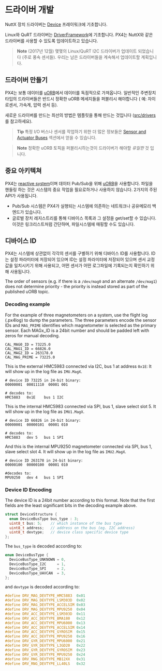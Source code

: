 # 드라이버 개발

NuttX 장치 드라이버는 [Device](https://github.com/PX4/Firmware/tree/master/src/lib/drivers/device) 프레이워크에 기초합니다.

Linux와 QuRT 드라이버는 [DriverFramework](https://github.com/px4/DriverFramework)에 기초합니다. PX4는 NuttX와 같은 드라이버를 사용할 수 있도록 업데이트하고 있습니다.

> **Note** (2017년 12월) 몇몇의 Linux/QuRT I2C 드라이버가 업데이트 되었습니다 (주로 풍속 센서들). 우리는 남은 드라이버들을 계속해서 업데이트할 계획입니다.

## 드라이버 만들기

PX4는 보통 데이터를 [uORB](../middleware/uorb.md)에서 데이터를 독점적으로 가져옵니다. 일반적인 주변장치 타입의 드라이버들은 반드시 정확한 uORB 메세지들을 퍼블리시 해야합니다 ( 예: 자이로센서, 가속계, 압력 센서 등).

새로운 드라이버를 만드는 최선의 방법은 템플릿을 통해 만드는 것입니다 ([src/drivers](https://github.com/PX4/Firmware/tree/master/src/drivers)를 참고하세요).

> **Tip** 특정 I/O 버스나 센서를 작업하기 위한 더 많은 정보들은 [Sensor and Actuator Buses](../sensor_bus/README.md) 섹션에서 얻을 수 있습니다.

<span></span>

> **Note** 정확한 uORB 토픽을 퍼블리시하는것이 드라이버가 해야할 *유일한* 것 입니다.

## 중요 아키텍쳐

PX4는 [reactive system](../concept/architecture.md)이며 데이터 Pub/Sub을 위해 [uORB](../middleware/uorb.md)을 사용합니다. 파일을 핸들링 하는 것은 시스템의 중요 작업을 필요로하거나 사용하지 않습니다. 2가지의 주된 API가 사용됩니다.

* Pub/Sub 시스템은 PX4가 실행되는 시스템에 의존하는 네트워크나 공유메모리 백엔드가 있습니다.
* 글로벌 장치 레지스트리를 통해 디바이스 목록과 그 설정을 get/set할 수 있습니다. 이것은 링크리스트처럼 간단하며, 파일시스템에 매핑할 수도 있습니다.

## 디바이스 ID

PX4는 시스템에 상관없이 각각의 센서를 구별하기 위해 디바이스 ID를 사용합니다. ID는 설정 파라미터에 저장되어 있으며 ID는 설정 파라미터에 저장되어 있으며 센서 교정값을 일치시키기 위해 사용되고, 어떤 센서가 어떤 로그파일에 기록되는지 확인하기 위해 사용됩니다.

The order of sensors (e.g. if there is a `/dev/mag0` and an alternate `/dev/mag1`) does not determine priority - the priority is instead stored as part of the published uORB topic.

### Decoding example

For the example of three magnetometers on a system, use the flight log (.px4log) to dump the parameters. The three parameters encode the sensor IDs and `MAG_PRIME` identifies which magnetometer is selected as the primary sensor. Each MAGx_ID is a 24bit number and should be padded left with zeros for manual decoding.

    CAL_MAG0_ID = 73225.0
    CAL_MAG1_ID = 66826.0
    CAL_MAG2_ID = 263178.0
    CAL_MAG_PRIME = 73225.0
    

This is the external HMC5983 connected via I2C, bus 1 at address `0x1E`: It will show up in the log file as `IMU.MagX`.

    # device ID 73225 in 24-bit binary:
    00000001  00011110  00001 001
    
    # decodes to:
    HMC5883   0x1E    bus 1 I2C
    

This is the internal HMC5983 connected via SPI, bus 1, slave select slot 5. It will show up in the log file as `IMU1.MagX`.

    # device ID 66826 in 24-bit binary:
    00000001  00000101  00001 010
    
    # decodes to:
    HMC5883   dev 5   bus 1 SPI
    

And this is the internal MPU9250 magnetometer connected via SPI, bus 1, slave select slot 4. It will show up in the log file as `IMU2.MagX`.

    # device ID 263178 in 24-bit binary:
    00000100  00000100  00001 010
    
    #decodes to:
    MPU9250   dev 4   bus 1 SPI
    

### Device ID Encoding

The device ID is a 24bit number according to this format. Note that the first fields are the least significant bits in the decoding example above.

```C
struct DeviceStructure {
  enum DeviceBusType bus_type : 3;
  uint8_t bus: 5;    // which instance of the bus type
  uint8_t address;   // address on the bus (eg. I2C address)
  uint8_t devtype;   // device class specific device type
};
```

The `bus_type` is decoded according to:

```C
enum DeviceBusType {
  DeviceBusType_UNKNOWN = 0,
  DeviceBusType_I2C     = 1,
  DeviceBusType_SPI     = 2,
  DeviceBusType_UAVCAN  = 3,
};
```

and `devtype` is decoded according to:

```C
#define DRV_MAG_DEVTYPE_HMC5883  0x01
#define DRV_MAG_DEVTYPE_LSM303D  0x02
#define DRV_MAG_DEVTYPE_ACCELSIM 0x03
#define DRV_MAG_DEVTYPE_MPU9250  0x04
#define DRV_ACC_DEVTYPE_LSM303D  0x11
#define DRV_ACC_DEVTYPE_BMA180   0x12
#define DRV_ACC_DEVTYPE_MPU6000  0x13
#define DRV_ACC_DEVTYPE_ACCELSIM 0x14
#define DRV_ACC_DEVTYPE_GYROSIM  0x15
#define DRV_ACC_DEVTYPE_MPU9250  0x16
#define DRV_GYR_DEVTYPE_MPU6000  0x21
#define DRV_GYR_DEVTYPE_L3GD20   0x22
#define DRV_GYR_DEVTYPE_GYROSIM  0x23
#define DRV_GYR_DEVTYPE_MPU9250  0x24
#define DRV_RNG_DEVTYPE_MB12XX   0x31
#define DRV_RNG_DEVTYPE_LL40LS   0x32
```